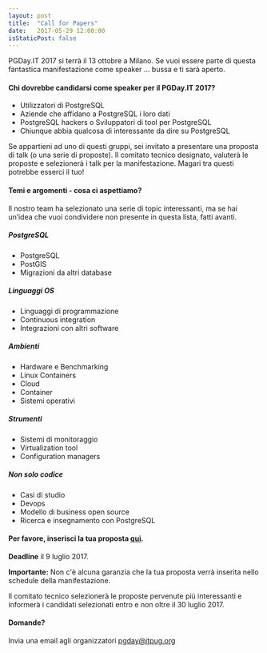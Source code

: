 ```yaml
---
layout: post
title:  "Call for Papers"
date:   2017-05-29 12:00:00
isStaticPost: false
---
```

PGDay.IT 2017 si terrà il 13 ottobre a Milano. Se vuoi essere parte di questa fantastica manifestazione come speaker … bussa e ti sarà aperto.

#### Chi dovrebbe candidarsi come speaker per il PGDay.IT 2017?

* Utilizzatori di PostgreSQL
* Aziende che affidano a PostgreSQL i loro dati
* PostgreSQL hackers o Sviluppatori di tool per PostgreSQL
* Chiunque abbia qualcosa di interessante da dire su PostgreSQL

Se appartieni ad uno di questi gruppi, sei invitato a presentare una proposta di talk (o una serie di proposte). Il comitato tecnico designato, valuterà le proposte e selezionerà i talk per la manifestazione. Magari tra questi potrebbe esserci il tuo!

#### Temi e argomenti - cosa ci aspettiamo?

Il nostro team ha selezionato una serie di topic interessanti, ma se hai un’idea che vuoi condividere non presente in questa lista, fatti avanti.

##### PostgreSQL

* PostgreSQL
* PostGIS
* Migrazioni da altri database

##### Linguaggi OS

* Linguaggi di programmazione
* Continuous integration
* Integrazioni con altri software

##### Ambienti

* Hardware e Benchmarking
* Linux Containers
* Cloud
* Container
* Sistemi operativi

##### Strumenti

* Sistemi di monitoraggio
* Virtualization tool
* Configuration managers

##### Non solo codice

* Casi di studio
* Devops
* Modello di business open source
* Ricerca e insegnamento con PostgreSQL


#### Per favore, inserisci la tua proposta [qui](https://goo.gl/forms/oT0q0UEXcedu1pbt1).

__Deadline__ il 9 luglio 2017.

__Importante:__ Non c'è alcuna garanzia che la tua proposta verrà inserita nello schedule della manifestazione.<br/>

Il comitato tecnico selezionerà le proposte pervenute più interessanti e informerà i candidati selezionati entro e  non oltre il 30 luglio 2017.

#### Domande? 

Invia una email agli organizzatori [pgday@itpug.org](mailto:pgday@itpug.org)